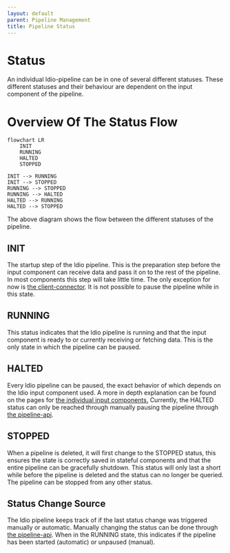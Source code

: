 ```yaml
---
layout: default
parent: Pipeline Management
title: Pipeline Status
---
```

# Status

An individual ldio-pipeline can be in one of several different statuses.
These different statuses and their behaviour are dependent on the input component of the pipeline.

# Overview Of The Status Flow

````mermaid
flowchart LR
    INIT
    RUNNING
    HALTED
    STOPPED

INIT --> RUNNING
INIT --> STOPPED
RUNNING --> STOPPED
RUNNING --> HALTED
HALTED --> RUNNING
HALTED --> STOPPED
````
The above diagram shows the flow between the different statuses of the pipeline.

## INIT

The startup step of the ldio pipeline.
This is the preparation step before the input component can receive data and pass it on to the rest of the pipeline.
In most components this step will take little time. The only exception for now is [the client-connector](../ldio-inputs/ldio-ldes-client-connector).
It is not possible to pause the pipeline while in this state.

## RUNNING

This status indicates that the ldio pipeline is running and that the input component is ready to or currently receiving or fetching data.
This is the only state in which the pipeline can be paused.

## HALTED

Every ldio pipeline can be paused, the exact behavior of which depends on the ldio input component used.
A more in depth explanation can be found on the pages for [the individual input components.](../ldio-inputs/index)
Currently, the HALTED status can only be reached through manually pausing the pipeline through [the pipeline-api](./pipeline-api).

## STOPPED

When a pipeline is deleted, it will first change to the STOPPED status, this ensures the state is correctly saved in stateful components and that the entire pipeline can be gracefully shutdown.
This status will only last a short while before the pipeline is deleted and the status can no longer be queried.
The pipeline can be stopped from any other status.

## Status Change Source

The ldio pipeline keeps track of if the last status change was triggered manually or automatic.
Manually changing the status can be done through [the pipeline-api](./pipeline-api).
When in the RUNNING state, this indicates if the pipeline has been started (automatic) or unpaused (manual).